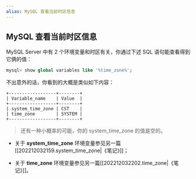 ```yaml
---
alias: MySQL 查看当前时区信息
---
```


## MySQL 查看当前时区信息

MySQL Server 中有 2 个环境变量和时区有关，你通过下述 SQL 语句能查看得到它俩的值：

```sql
mysql> show global variables like '%time_zone%';
```

不出意外的话，你看到的大概是类似如下内容：

```
+------------------+--------+
| Variable_name    | Value  |
+------------------+--------+
| system_time_zone | CST    |
| time_zone        | SYSTEM |
+------------------+--------+
```

> 还有一种小概率的可能，你的 system_time_zone 的值是空的。

- 关于 **system_time_zone** 环境变量参见另一篇[[202212032159.system_time_zone|《笔记》]]；

- 关于 **time_zone** 环境变量参见另一篇[[202212032202.time_zone|《笔记》]]。
